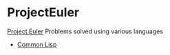 # ProjectEuler

[Project Euler](https://projecteuler.net/about) Problems solved using various languages

- [Common Lisp](https://common-lisp.net/)
